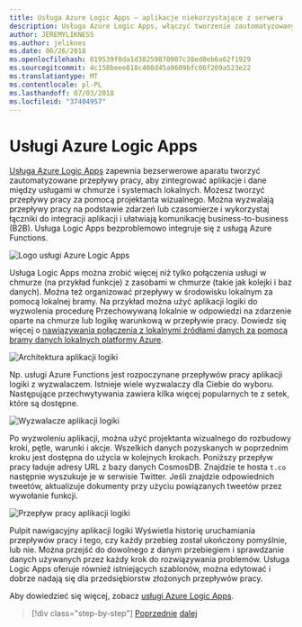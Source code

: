 ```yaml
---
title: Usługa Azure Logic Apps — aplikacje niekorzystające z serwera
description: Usługa Azure Logic Apps, włączyć tworzenie zautomatyzowanych skalowalnych przepływów pracy, które integrują aplikacje i usługi danych w chmurze i systemach lokalnych.
author: JEREMYLIKNESS
ms.author: jeliknes
ms.date: 06/26/2018
ms.openlocfilehash: 019539f0da1d38259870907c38ed0eb6a62f1929
ms.sourcegitcommit: 4c158beee818c408d45a9609bfc06f209a523e22
ms.translationtype: MT
ms.contentlocale: pl-PL
ms.lasthandoff: 07/03/2018
ms.locfileid: "37404957"
---
```

# <a name="azure-logic-apps"></a>Usługi Azure Logic Apps

[Usługa Azure Logic Apps](https://docs.microsoft.com/azure/logic-apps) zapewnia bezserwerowe aparatu tworzyć zautomatyzowane przepływy pracy, aby zintegrować aplikacje i dane między usługami w chmurze i systemach lokalnych. Możesz tworzyć przepływy pracy za pomocą projektanta wizualnego. Można wyzwalają przepływy pracy na podstawie zdarzeń lub czasomierze i wykorzystaj łączniki do integracji aplikacji i ułatwiają komunikację business-to-business (B2B). Usługa Logic Apps bezproblemowo integruje się z usługą Azure Functions.

![Logo usługi Azure Logic Apps](./media/logic-apps-logo.png)

Usługa Logic Apps można zrobić więcej niż tylko połączenia usługi w chmurze (na przykład funkcje) z zasobami w chmurze (takie jak kolejki i baz danych). Można też organizować przepływy w środowisku lokalnym za pomocą lokalnej bramy. Na przykład można użyć aplikacji logiki do wyzwolenia procedurę Przechowywaną lokalnie w odpowiedzi na zdarzenie oparte na chmurze lub logikę warunkową w przepływie pracy. Dowiedz się więcej o [nawiązywania połączenia z lokalnymi źródłami danych za pomocą bramy danych lokalnych platformy Azure](https://docs.microsoft.com/azure/analysis-services/analysis-services-gateway).

![Architektura aplikacji logiki](./media/logic-apps-architecture.png)

Np. usługi Azure Functions jest rozpoczynane przepływów pracy aplikacji logiki z wyzwalaczem. Istnieje wiele wyzwalaczy dla Ciebie do wyboru. Następujące przechwytywania zawiera kilka więcej popularnych te z setek, które są dostępne.

![Wyzwalacze aplikacji logiki](./media/logic-app-triggers.png)

Po wyzwoleniu aplikacji, można użyć projektanta wizualnego do rozbudowy kroki, pętle, warunki i akcje. Wszelkich danych pozyskanych w poprzednim kroku jest dostępna do użycia w kolejnych krokach. Poniższy przepływ pracy ładuje adresy URL z bazy danych CosmosDB. Znajdzie te hosta `t.co` następnie wyszukuje je w serwisie Twitter. Jeśli znajdzie odpowiednich tweetów, aktualizuje dokumenty przy użyciu powiązanych tweetów przez wywołanie funkcji.

![Przepływ pracy aplikacji logiki](./media/logic-app-workflow.png)

Pulpit nawigacyjny aplikacji logiki Wyświetla historię uruchamiania przepływów pracy i tego, czy każdy przebieg został ukończony pomyślnie, lub nie. Można przejść do dowolnego z danym przebiegiem i sprawdzanie danych używanych przez każdy krok do rozwiązywania problemów. Usługa Logic Apps oferuje również istniejących szablonów, można edytować i dobrze nadają się dla przedsiębiorstw złożonych przepływów pracy.

Aby dowiedzieć się więcej, zobacz [usługi Azure Logic Apps](https://docs.microsoft.com/azure/logic-apps).

>[!div class="step-by-step"]
[Poprzednie](application-insights.md)
[dalej](event-grid.md)